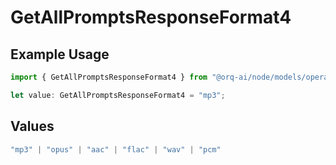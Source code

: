 # GetAllPromptsResponseFormat4

## Example Usage

```typescript
import { GetAllPromptsResponseFormat4 } from "@orq-ai/node/models/operations";

let value: GetAllPromptsResponseFormat4 = "mp3";
```

## Values

```typescript
"mp3" | "opus" | "aac" | "flac" | "wav" | "pcm"
```